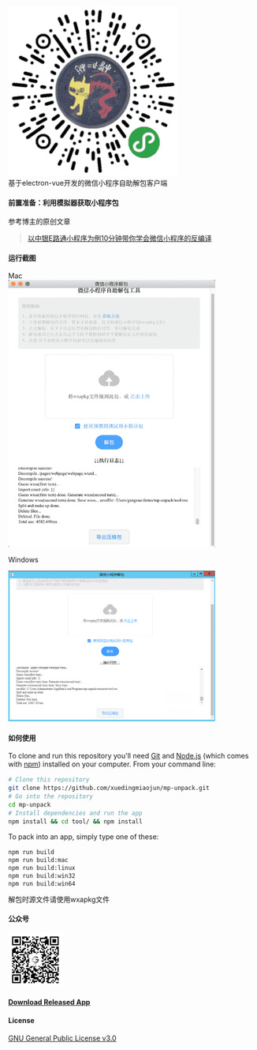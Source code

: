 ![image](/build/icons/256x256.png)  
基于electron-vue开发的微信小程序自助解包客户端  

#### 前置准备：利用模拟器获取小程序包

参考博主的原创文章  
> [以中银E路通小程序为例10分钟带你学会微信小程序的反编译](http://xuedingmiao.com/blog/xcx_unpack.html)

#### 运行截图  

Mac  
<img src="/mp-unpack.png" alt="mac解包截图" width="420" />  

Windows  

<img src="/mp-unpack-win.png" alt="windows解包截图" width="420" />

#### 如何使用

To clone and run this repository you'll need [Git](https://git-scm.com) and [Node.js](https://nodejs.org/en/download/) (which comes with [npm](https://www.npmjs.com/)) installed on your computer. From your command line:

``` bash
# Clone this repository
git clone https://github.com/xuedingmiaojun/mp-unpack.git
# Go into the repository
cd mp-unpack
# Install dependencies and run the app
npm install && cd tool/ && npm install 
```

To pack into an app, simply type one of these:

``` shell
npm run build
npm run build:mac
npm run build:linux
npm run build:win32
npm run build:win64
```

解包时源文件请使用wxapkg文件  

#### 公众号
<img src="/gzh.jpg" alt="公众号" height="110" />

#### [Download Released App](https://github.com/xuedingmiaojun/mp-unpack/releases)

#### License
[GNU General Public License v3.0](LICENSE)